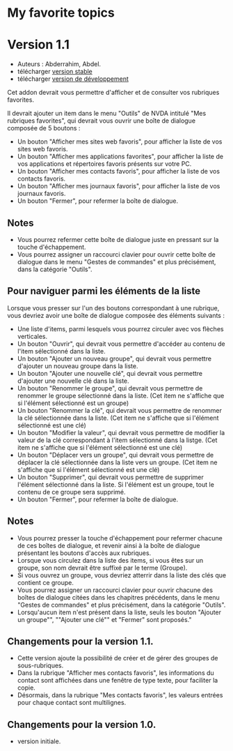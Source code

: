 # My favorite topics #
# Version 1.1 #

* Auteurs : Abderrahim, Abdel.
* télécharger [version stable](https://github.com/abdel792/myFavoriteTopics/releases/download/v1.1/myFavoriteTopics-1.1.nvda-addon)
* télécharger [version de développement](https://github.com/abdel792/myFavoriteTopics/releases/download/v1.1-dev/myFavoriteTopics-1.1-dev.nvda-addon)

Cet addon devrait vous permettre d'afficher et de consulter vos rubriques favorites.

Il devrait ajouter un item dans le menu "Outils" de NVDA intitulé "Mes rubriques favorites", qui devrait vous ouvrir une boîte de dialogue composée de 5 boutons :

* Un bouton "Afficher mes sites web favoris", pour afficher la liste de vos sites web favoris.
* Un bouton "Afficher mes applications favorites", pour afficher la liste de vos applications et répertoires favoris présents sur votre PC.
* Un bouton "Afficher mes contacts favoris", pour afficher la liste de vos contacts favoris.
* Un bouton "Afficher mes journaux favoris", pour afficher la liste de vos journaux favoris.
* Un bouton "Fermer", pour refermer la boîte de dialogue.

## Notes ##

* Vous pourrez refermer cette boîte de dialogue juste en pressant sur la touche d'échappement.
* Vous pourrez assigner un raccourci clavier pour ouvrir cette boîte de dialogue dans le menu "Gestes de commandes" et plus précisément, dans la catégorie "Outils".

## Pour naviguer parmi les éléments de la liste ##

Lorsque vous presser sur l'un des boutons correspondant à une rubrique, vous devriez avoir une boîte de dialogue composée des éléments suivants :

* Une liste d'items, parmi lesquels vous pourrez circuler avec vos flèches verticales.
* Un bouton "Ouvrir", qui devrait vous permettre d'accéder au contenu de l'item sélectionné dans la liste.
* Un bouton "Ajouter un nouveau groupe", qui devrait vous permettre d'ajouter un nouveau groupe dans la liste.
* Un bouton "Ajouter une nouvelle clé", qui devrait vous permettre d'ajouter une nouvelle clé dans la liste.
* Un bouton "Renommer le groupe", qui devrait vous permettre de renommer le groupe sélectionné dans la liste. (Cet item ne s'affiche que si l'élément sélectionné est un groupe)
* Un bouton "Renommer la clé", qui devrait vous permettre de renommer la clé sélectionnée dans la liste. (Cet item ne s'affiche que si l'élément sélectionné est une clé)
* Un bouton "Modifier la valeur", qui devrait vous permettre de modifier la valeur de la clé correspondant à l'item sélectionné dans la listge. (Cet item ne s'affiche que si l'élément sélectionné est une clé)
* Un bouton "Déplacer vers un groupe", qui devrait vous permettre de déplacer la clé sélectionnée dans la liste vers un groupe. (Cet item ne s'affiche que si l'élément sélectionné est une clé)
* Un bouton "Supprimer", qui devrait vous permettre de supprimer l'élément sélectionné dans la liste. Si l'élément est un groupe, tout le contenu de ce groupe sera supprimé.
* Un bouton "Fermer", pour refermer la boîte de dialogue.

## Notes ##

* Vous pourrez presser la touche d'échappement pour refermer chacune de ces boîtes de dialogue, et revenir ainsi à la boîte de dialogue présentant les boutons d'accès aux rubriques.
* Lorsque vous circulez dans la liste des items, si vous êtes sur un groupe, son nom devrait être suffixé par le terme (Groupe).
* Si vous ouvrez un groupe, vous devriez atterrir dans la liste des clés que contient ce groupe.
* Vous pourrez assigner un raccourci clavier pour ouvrir chacune des  boîtes de dialogue citées dans les chapitres précédents, dans le menu "Gestes de commandes" et plus précisément, dans la catégorie "Outils".
* Lorsqu'aucun item n'est présent dans la liste, seuls les bouton "Ajouter un groupe"", ""Ajouter une clé"" et "Fermer" sont proposés."

## Changements pour la version 1.1. ##

* Cette version ajoute la possibilité de créer et de gérer des groupes de sous-rubriques.
* Dans la rubrique "Afficher mes contacts favoris", les informations du contact sont affichées dans une fenêtre de type texte, pour faciliter la copie.
* Désormais, dans la rubrique "Mes contacts favoris", les valeurs entrées pour chaque contact sont multilignes.

## Changements pour la version 1.0. ##

* version initiale.
